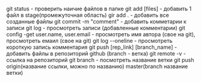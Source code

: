 git status - проверить наичие файлов в папке
git add [files] - добавить 1 файл в stage(промежуточная область)
gir add . - добавить все созданные файлы
git commit -m "comment" - добавить комметарии к записи
git log - просмотреть записи (добавленные комментарии)
git config -get user.name, user.email - просмотреть имя автора (свое на git), просмотреть емаил (свое на git)
git log --oneline - просмотреть короткую запись комментария
git push [rep_link] [branch_name] - добавить файлы в репозиторий github (branch - ветка)
git remote -v - ссылка на репозиторий
git branch - посмотреть название ветки
git push origin(название ссылки, можно по названию) master(branch название ветки)

